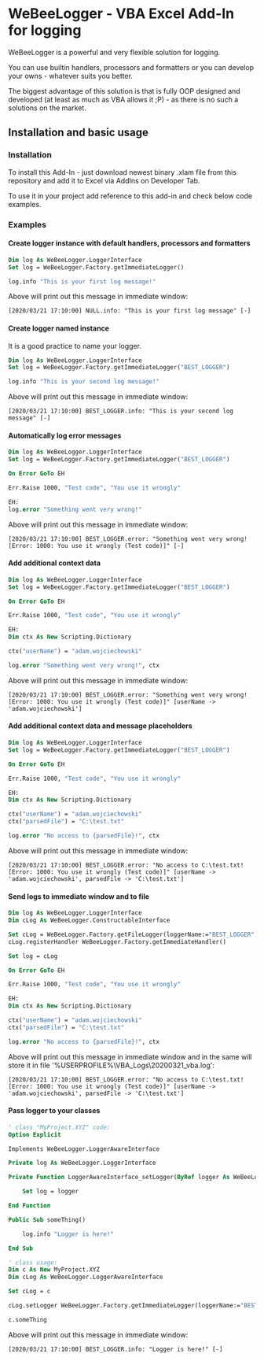 # WeBeeLogger - VBA Excel Add-In for logging
WeBeeLogger is a powerful and very flexible solution for logging.

You can use builtin handlers, processors and formatters or you can develop your owns - whatever suits you better.

The biggest advantage of this solution is that is fully OOP designed and developed (at least as much as VBA allows it ;P) - as there is no such a solutions on the market.

## Installation and basic usage
### Installation
To install this Add-In - just download newest binary .xlam file from this repository and add it to Excel via AddIns on Developer Tab.

To use it in your project add reference to this add-in and check below code examples.

### Examples
#### Create logger instance with default handlers, processors and formatters
```vb
Dim log As WeBeeLogger.LoggerInterface
Set log = WeBeeLogger.Factory.getImmediateLogger()

log.info "This is your first log message!"
```

Above will print out this message in immediate window:
```
[2020/03/21 17:10:00] NULL.info: "This is your first log message" [-]
```

#### Create logger named instance
It is a good practice to name your logger.
```vb
Dim log As WeBeeLogger.LoggerInterface
Set log = WeBeeLogger.Factory.getImmediateLogger("BEST_LOGGER")

log.info "This is your second log message!"
```

Above will print out this message in immediate window:
```
[2020/03/21 17:10:00] BEST_LOGGER.info: "This is your second log message" [-]
```

#### Automatically log error messages
```vb
Dim log As WeBeeLogger.LoggerInterface
Set log = WeBeeLogger.Factory.getImmediateLogger("BEST_LOGGER")

On Error GoTo EH

Err.Raise 1000, "Test code", "You use it wrongly"

EH:
log.error "Something went very wrong!"
```

Above will print out this message in immediate window:
```
[2020/03/21 17:10:00] BEST_LOGGER.error: "Something went very wrong! [Error: 1000: You use it wrongly (Test code)]" [-]
```

#### Add additional context data
```vb
Dim log As WeBeeLogger.LoggerInterface
Set log = WeBeeLogger.Factory.getImmediateLogger("BEST_LOGGER")

On Error GoTo EH

Err.Raise 1000, "Test code", "You use it wrongly"

EH:
Dim ctx As New Scripting.Dictionary

ctx("userName") = "adam.wojciechowski"

log.error "Something went very wrong!", ctx
```

Above will print out this message in immediate window:
```
[2020/03/21 17:10:00] BEST_LOGGER.error: "Something went very wrong! [Error: 1000: You use it wrongly (Test code)]" [userName -> 'adam.wojciechowski']
```

#### Add additional context data and message placeholders
```vb
Dim log As WeBeeLogger.LoggerInterface
Set log = WeBeeLogger.Factory.getImmediateLogger("BEST_LOGGER")

On Error GoTo EH

Err.Raise 1000, "Test code", "You use it wrongly"

EH:
Dim ctx As New Scripting.Dictionary

ctx("userName") = "adam.wojciechowski"
ctx("parsedFile") = "C:\test.txt"

log.error "No access to {parsedFile}!", ctx
```

Above will print out this message in immediate window:
```
[2020/03/21 17:10:00] BEST_LOGGER.error: "No access to C:\test.txt! [Error: 1000: You use it wrongly (Test code)]" [userName -> 'adam.wojciechowski', parsedFile -> 'C:\test.txt']
```

#### Send logs to immediate window and to file
```vb
Dim log As WeBeeLogger.LoggerInterface
Dim cLog As WeBeeLogger.ConstructableInterface

Set cLog = WeBeeLogger.Factory.getFileLogger(loggerName:="BEST_LOGGER")
cLog.registerHandler WeBeeLogger.Factory.getImmediateHandler()

Set log = cLog

On Error GoTo EH

Err.Raise 1000, "Test code", "You use it wrongly"

EH:
Dim ctx As New Scripting.Dictionary

ctx("userName") = "adam.wojciechowski"
ctx("parsedFile") = "C:\test.txt"

log.error "No access to {parsedFile}!", ctx
```

Above will print out this message in immediate window and in the same will store it in file '%USERPROFILE%\VBA_Logs\20200321_vba.log':
```
[2020/03/21 17:10:00] BEST_LOGGER.error: "No access to C:\test.txt! [Error: 1000: You use it wrongly (Test code)]" [userName -> 'adam.wojciechowski', parsedFile -> 'C:\test.txt']
```

#### Pass logger to your classes

```vb
' class "MyProject.XYZ" code:
Option Explicit

Implements WeBeeLogger.LoggerAwareInterface

Private log As WeBeeLogger.LoggerInterface

Private Function LoggerAwareInterface_setLogger(ByRef logger As WeBeeLogger.LoggerInterface)

    Set log = logger

End Function

Public Sub someThing()

    log.info "Logger is here!"

End Sub

' class usage:
Dim c As New MyProject.XYZ
Dim cLog As WeBeeLogger.LoggerAwareInterface

Set cLog = c

cLog.setLogger WeBeeLogger.Factory.getImmediateLogger(loggerName:="BEST_LOGGER")

c.someThing
```

Above will print out this message in immediate window:
```
[2020/03/21 17:10:00] BEST_LOGGER.info: "Logger is here!" [-]
```
